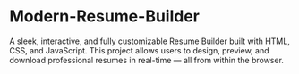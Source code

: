 # Modern-Resume-Builder
A sleek, interactive, and fully customizable Resume Builder built with HTML, CSS, and JavaScript. This project allows users to design, preview, and download professional resumes in real-time — all from within the browser. 
